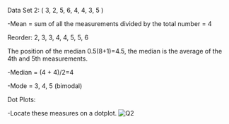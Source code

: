 Data Set 2: ( 3, 2, 5, 6, 4, 4, 3, 5 )

-Mean = sum of all the measurements divided by the total number = 4

Reorder: 2, 3, 3, 4, 4, 5, 5, 6

The position of the median 0.5(8+1)=4.5, the median is the average of the 4th and 5th measurements.

-Median = (4 + 4)/2=4

-Mode = 3, 4, 5 (bimodal)

Dot Plots:

-Locate these measures on a dotplot.
![Q2](https://github.com/user-attachments/assets/bc85ad30-22f6-488e-b0ce-36d5156a2749)
